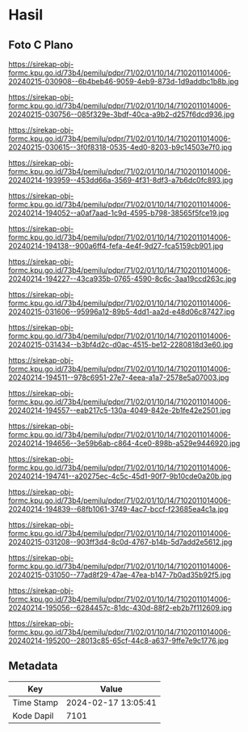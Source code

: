 # Hasil

## Foto C Plano

https://sirekap-obj-formc.kpu.go.id/73b4/pemilu/pdpr/71/02/01/10/14/7102011014006-20240215-030908--6b4beb46-9059-4eb9-873d-1d9addbc1b8b.jpg

https://sirekap-obj-formc.kpu.go.id/73b4/pemilu/pdpr/71/02/01/10/14/7102011014006-20240215-030756--085f329e-3bdf-40ca-a9b2-d257f6dcd936.jpg

https://sirekap-obj-formc.kpu.go.id/73b4/pemilu/pdpr/71/02/01/10/14/7102011014006-20240215-030615--3f0f8318-0535-4ed0-8203-b9c14503e7f0.jpg

https://sirekap-obj-formc.kpu.go.id/73b4/pemilu/pdpr/71/02/01/10/14/7102011014006-20240214-193959--453dd66a-3569-4f31-8df3-a7b6dc0fc893.jpg

https://sirekap-obj-formc.kpu.go.id/73b4/pemilu/pdpr/71/02/01/10/14/7102011014006-20240214-194052--a0af7aad-1c9d-4595-b798-38565f5fce19.jpg

https://sirekap-obj-formc.kpu.go.id/73b4/pemilu/pdpr/71/02/01/10/14/7102011014006-20240214-194138--900a6ff4-fefa-4e4f-9d27-fca5159cb901.jpg

https://sirekap-obj-formc.kpu.go.id/73b4/pemilu/pdpr/71/02/01/10/14/7102011014006-20240214-194227--43ca935b-0765-4590-8c6c-3aa19ccd263c.jpg

https://sirekap-obj-formc.kpu.go.id/73b4/pemilu/pdpr/71/02/01/10/14/7102011014006-20240215-031606--95996a12-89b5-4dd1-aa2d-e48d06c87427.jpg

https://sirekap-obj-formc.kpu.go.id/73b4/pemilu/pdpr/71/02/01/10/14/7102011014006-20240215-031434--b3bf4d2c-d0ac-4515-be12-2280818d3e60.jpg

https://sirekap-obj-formc.kpu.go.id/73b4/pemilu/pdpr/71/02/01/10/14/7102011014006-20240214-194511--978c6951-27e7-4eea-a1a7-2578e5a07003.jpg

https://sirekap-obj-formc.kpu.go.id/73b4/pemilu/pdpr/71/02/01/10/14/7102011014006-20240214-194557--eab217c5-130a-4049-842e-2b1fe42e2501.jpg

https://sirekap-obj-formc.kpu.go.id/73b4/pemilu/pdpr/71/02/01/10/14/7102011014006-20240214-194656--3e59b6ab-c864-4ce0-898b-a529e9446920.jpg

https://sirekap-obj-formc.kpu.go.id/73b4/pemilu/pdpr/71/02/01/10/14/7102011014006-20240214-194741--a20275ec-4c5c-45d1-90f7-9b10cde0a20b.jpg

https://sirekap-obj-formc.kpu.go.id/73b4/pemilu/pdpr/71/02/01/10/14/7102011014006-20240214-194839--68fb1061-3749-4ac7-bccf-f23685ea4c1a.jpg

https://sirekap-obj-formc.kpu.go.id/73b4/pemilu/pdpr/71/02/01/10/14/7102011014006-20240215-031208--903ff3d4-8c0d-4767-b14b-5d7add2e5612.jpg

https://sirekap-obj-formc.kpu.go.id/73b4/pemilu/pdpr/71/02/01/10/14/7102011014006-20240215-031050--77ad8f29-47ae-47ea-b147-7b0ad35b92f5.jpg

https://sirekap-obj-formc.kpu.go.id/73b4/pemilu/pdpr/71/02/01/10/14/7102011014006-20240214-195056--6284457c-81dc-430d-88f2-eb2b7f112609.jpg

https://sirekap-obj-formc.kpu.go.id/73b4/pemilu/pdpr/71/02/01/10/14/7102011014006-20240214-195200--28013c85-65cf-44c8-a637-9ffe7e9c1776.jpg


## Metadata

| Key        | Value               |
| ---------- | ------------------- |
| Time Stamp | 2024-02-17 13:05:41 |
| Kode Dapil | 7101                |




